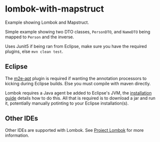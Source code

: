 # lombok-with-mapstruct #

Example showing Lombok and Mapstruct.

Simple example showing two DTO classes, `PersonDTO`, and `NameDTO` being mapped to `Person` and the inverse.

Uses Junit5 if being ran from Eclipse, make sure you have the required plugins, else `mvn clean test`.


## Eclipse ##

The [m2e-apt](https://marketplace.eclipse.org/content/m2e-apt) plugin is required if wanting the annotation processors to kicking during Eclipse builds. Else you must compile with maven directly.

Lombok requires a Java agent be added to Eclipse's JVM, the [installation guide](https://projectlombok.org/setup/eclipse) details how to do this. All that is required is to download a jar and run it, potentially manually potinting to your Eclipse installation(s).

## Other IDEs ##

Other IDEs are supported with Lombok. See [Project Lombok](https://projectlombok.org/setup) for more information.